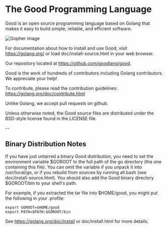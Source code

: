 # The Good Programming Language

Good is an open source programming language based on Golang that makes it easy to build simple,
reliable, and efficient software.

![Gopher image](doc/gopher/fiveyears.jpg)

For documentation about how to install and use Good,
visit https://golang.org/ or load doc/install-source.html
in your web browser.

Our repository located at https://github.com/goodlang/good.

Good is the work of hundreds of contributors including Golang contributors. We appreciate your help!

To contribute, please read the contribution guidelines:
	https://golang.org/doc/contribute.html

Unlike Golang, we accept pull requests on github.

Unless otherwise noted, the Good source files are distributed
under the BSD-style license found in the LICENSE file.

--

## Binary Distribution Notes

If you have just untarred a binary Good distribution, you need to set
the environment variable $GOROOT to the full path of the go
directory (the one containing this file).  You can omit the
variable if you unpack it into /usr/local/go, or if you rebuild
from sources by running all.bash (see doc/install-source.html).
You should also add the Good binary directory $GOROOT/bin
to your shell's path.

For example, if you extracted the tar file into $HOME/good, you might
put the following in your .profile:

	export GOROOT=$HOME/good
	export PATH=$PATH:$GOROOT/bin

See https://golang.org/doc/install or doc/install.html for more details.
